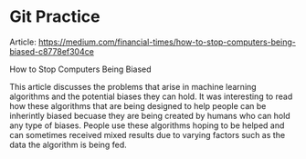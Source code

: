 # Git Practice

Article: https://medium.com/financial-times/how-to-stop-computers-being-biased-c8778ef304ce

How to Stop Computers Being Biased

This article discusses the problems that arise in machine learning algorithms and the potential biases they can hold. It was interesting to read how these algorithms that are being designed to help people can be inherintly biased becuase they are being created by humans who can hold any type of biases. People use these algorithms hoping to be helped and can sometimes received mixed results due to varying factors such as the data the algorithm is being fed.
